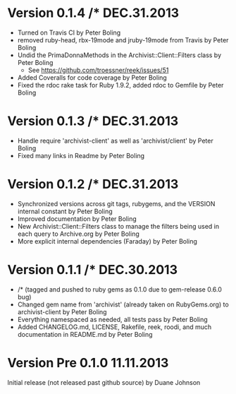 # Version 0.1.4 /* DEC.31.2013

* Turned on Travis CI by Peter Boling
* removed ruby-head, rbx-19mode and jruby-19mode from Travis by Peter Boling
* Undid the PrimaDonnaMethods in the Archivist::Client::Filters class by Peter Boling
  * See https://github.com/troessner/reek/issues/51
* Added Coveralls for code coverage by Peter Boling
* Fixed the rdoc rake task for Ruby 1.9.2, added rdoc to Gemfile by Peter Boling

# Version 0.1.3 /* DEC.31.2013

* Handle require 'archivist-client' as well as 'archivist/client' by Peter Boling
* Fixed many links in Readme by Peter Boling

# Version 0.1.2 /* DEC.31.2013

* Synchronized versions across git tags, rubygems, and the VERSION internal constant by Peter Boling
* Improved documentation by Peter Boling
* New Archivist::Client::Filters class to manage the filters being used in each query to Archive.org by Peter Boling
* More explicit internal dependencies (Faraday) by Peter Boling

# Version 0.1.1 /* DEC.30.2013

* /* (tagged and pushed to ruby gems as 0.1.0 due to gem-release 0.6.0 bug)
* Changed gem name from 'archivist' (already taken on RubyGems.org) to archivist-client by Peter Boling
* Everything namespaced as needed, all tests pass by Peter Boling
* Added CHANGELOG.md, LICENSE, Rakefile, reek, roodi, and much documentation in README.md by Peter Boling

# Version Pre 0.1.0 11.11.2013

Initial release (not released past github source) by Duane Johnson
